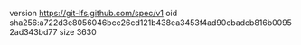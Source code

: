 version https://git-lfs.github.com/spec/v1
oid sha256:a722d3e8056046bcc26cd121b438ea3453f4ad90cbadcb816b00952ad343bd77
size 3630
